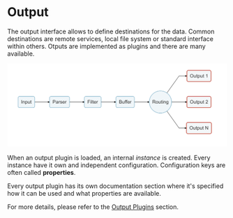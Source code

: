 # Output

The output interface allows to define destinations for the data. Common destinations are remote services, local file system or standard interface within others. Otputs are implemented as plugins and there are many available.

![](../.gitbook/assets/logging_pipeline_output.png)

When an output plugin is loaded, an internal _instance_ is created. Every instance have it own and independent configuration. Configuration keys are often called **properties**.

Every output plugin has its own documentation section where it's specified how it can be used and what properties are available.

For more details, please refer to the [Output Plugins](../output/) section.

